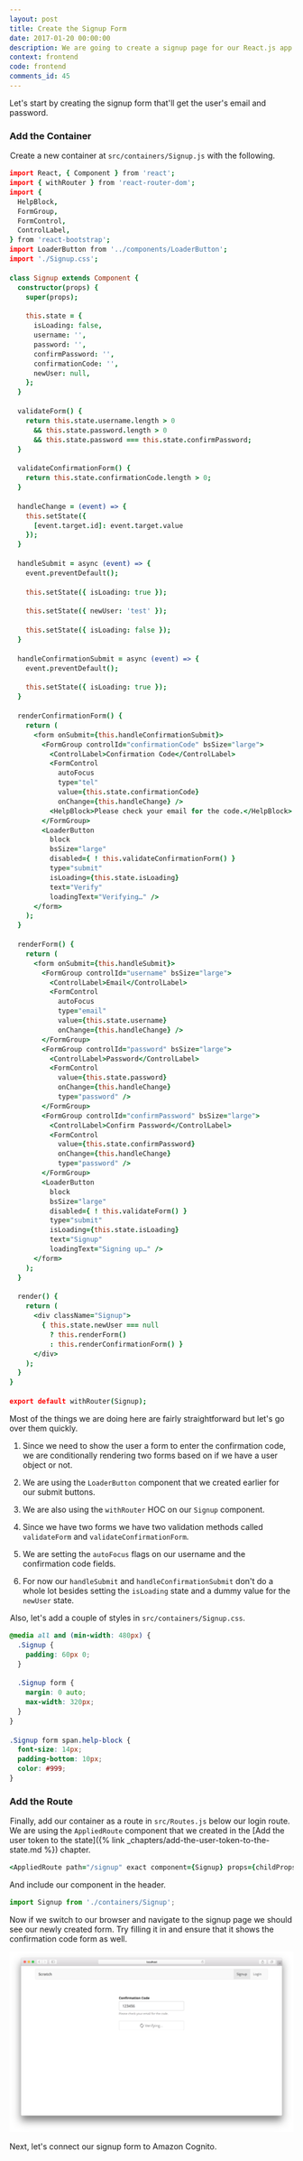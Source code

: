 ```yaml
---
layout: post
title: Create the Signup Form
date: 2017-01-20 00:00:00
description: We are going to create a signup page for our React.js app. To sign up users with Amazon Cognito, we need to create a form that allows users to enter a cofirmation code that is emailed to them.
context: frontend
code: frontend
comments_id: 45
---
```


Let's start by creating the signup form that'll get the user's email and password.

### Add the Container

<img class="code-marker" src="/assets/s.png" />Create a new container at `src/containers/Signup.js` with the following.

``` coffee
import React, { Component } from 'react';
import { withRouter } from 'react-router-dom';
import {
  HelpBlock,
  FormGroup,
  FormControl,
  ControlLabel,
} from 'react-bootstrap';
import LoaderButton from '../components/LoaderButton';
import './Signup.css';

class Signup extends Component {
  constructor(props) {
    super(props);

    this.state = {
      isLoading: false,
      username: '',
      password: '',
      confirmPassword: '',
      confirmationCode: '',
      newUser: null,
    };
  }

  validateForm() {
    return this.state.username.length > 0
      && this.state.password.length > 0
      && this.state.password === this.state.confirmPassword;
  }

  validateConfirmationForm() {
    return this.state.confirmationCode.length > 0;
  }

  handleChange = (event) => {
    this.setState({
      [event.target.id]: event.target.value
    });
  }

  handleSubmit = async (event) => {
    event.preventDefault();

    this.setState({ isLoading: true });

    this.setState({ newUser: 'test' });

    this.setState({ isLoading: false });
  }

  handleConfirmationSubmit = async (event) => {
    event.preventDefault();

    this.setState({ isLoading: true });
  }

  renderConfirmationForm() {
    return (
      <form onSubmit={this.handleConfirmationSubmit}>
        <FormGroup controlId="confirmationCode" bsSize="large">
          <ControlLabel>Confirmation Code</ControlLabel>
          <FormControl
            autoFocus
            type="tel"
            value={this.state.confirmationCode}
            onChange={this.handleChange} />
          <HelpBlock>Please check your email for the code.</HelpBlock>
        </FormGroup>
        <LoaderButton
          block
          bsSize="large"
          disabled={ ! this.validateConfirmationForm() }
          type="submit"
          isLoading={this.state.isLoading}
          text="Verify"
          loadingText="Verifying…" />
      </form>
    );
  }

  renderForm() {
    return (
      <form onSubmit={this.handleSubmit}>
        <FormGroup controlId="username" bsSize="large">
          <ControlLabel>Email</ControlLabel>
          <FormControl
            autoFocus
            type="email"
            value={this.state.username}
            onChange={this.handleChange} />
        </FormGroup>
        <FormGroup controlId="password" bsSize="large">
          <ControlLabel>Password</ControlLabel>
          <FormControl
            value={this.state.password}
            onChange={this.handleChange}
            type="password" />
        </FormGroup>
        <FormGroup controlId="confirmPassword" bsSize="large">
          <ControlLabel>Confirm Password</ControlLabel>
          <FormControl
            value={this.state.confirmPassword}
            onChange={this.handleChange}
            type="password" />
        </FormGroup>
        <LoaderButton
          block
          bsSize="large"
          disabled={ ! this.validateForm() }
          type="submit"
          isLoading={this.state.isLoading}
          text="Signup"
          loadingText="Signing up…" />
      </form>
    );
  }

  render() {
    return (
      <div className="Signup">
        { this.state.newUser === null
          ? this.renderForm()
          : this.renderConfirmationForm() }
      </div>
    );
  }
}

export default withRouter(Signup);
```

Most of the things we are doing here are fairly straightforward but let's go over them quickly.

1. Since we need to show the user a form to enter the confirmation code, we are conditionally rendering two forms based on if we have a user object or not.

2. We are using the `LoaderButton` component that we created earlier for our submit buttons.

3. We are also using the `withRouter` HOC on our `Signup` component.

4. Since we have two forms we have two validation methods called `validateForm` and `validateConfirmationForm`.

5. We are setting the `autoFocus` flags on our username and the confirmation code fields.

6. For now our `handleSubmit` and `handleConfirmationSubmit` don't do a whole lot besides setting the `isLoading` state and a dummy value for the `newUser` state.

<img class="code-marker" src="/assets/s.png" />Also, let's add a couple of styles in `src/containers/Signup.css`.

``` css
@media all and (min-width: 480px) {
  .Signup {
    padding: 60px 0;
  }

  .Signup form {
    margin: 0 auto;
    max-width: 320px;
  }
}

.Signup form span.help-block {
  font-size: 14px;
  padding-bottom: 10px;
  color: #999;
}
```

### Add the Route

<img class="code-marker" src="/assets/s.png" />Finally, add our container as a route in `src/Routes.js` below our login route. We are using the `AppliedRoute` component that we created in the [Add the user token to the state]({% link _chapters/add-the-user-token-to-the-state.md %}) chapter.

``` coffee
<AppliedRoute path="/signup" exact component={Signup} props={childProps} />
```

And include our component in the header.

``` javascript
import Signup from './containers/Signup';
```

Now if we switch to our browser and navigate to the signup page we should see our newly created form. Try filling it in and ensure that it shows the confirmation code form as well.

![Signup page added screenshot](/assets/signup-page-added.png)

Next, let's connect our signup form to Amazon Cognito.
